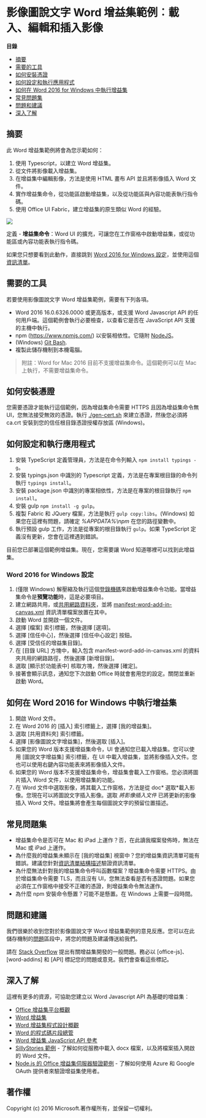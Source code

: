 # 影像圖說文字 Word 增益集範例︰載入、編輯和插入影像

**目錄**

* [摘要](#summary)
* [需要的工具](#required-tools)
* [如何安裝憑證](#how-to-install-certificates)
* [如何設定和執行應用程式](#how-to-set-up-and-run-the-app)
* [如何在 Word 2016 for Windows 中執行增益集](#how-to-run-the-add-in-in-Word-2016-for-Windows)
* [常見問題集](#faq)
* [問題和建議](#questions-and-comments)
* [深入了解](#learn-more)


## 摘要

此 Word 增益集範例將會為您示範如何：

1. 使用 Typescript，以建立 Word 增益集。
2. 從文件將影像載入增益集。
3. 在增益集中編輯影像，方法是使用 HTML 畫布 API 並且將影像插入 Word 文件。
4. 實作增益集命令，從功能區啟動增益集，以及從功能區與內容功能表執行指令碼。
5. 使用 Office UI Fabric，建立增益集的原生類似 Word 的經驗。

![](/readme-images/Word-Add-in-TypeScript-Canvas.gif)

定義 - **增益集命令**：Word UI 的擴充，可讓您在工作窗格中啟動增益集，或從功能區或內容功能表執行指令碼。

如果您只想要看到此動作，直接跳到 [Word 2016 for Windows 設定](#word-2016-for-windows-set-up)，並使用這個[資訊清單](https://github.com/OfficeDev/Word-Add-in-TypeScript-Canvas/blob/deploy2Azure/manifest-word-add-in-canvas.xml)。

## 需要的工具

若要使用影像圖說文字 Word 增益集範例，需要有下列各項。

* Word 2016 16.0.6326.0000 或更高版本，或支援 Word Javascript API 的任何用戶端。這個範例會執行必要檢查，以查看它是否在 JavaScript API 支援的主機中執行。
* npm (https://www.npmjs.com/) 以安裝相依性。它隨附 [NodeJS](https://nodejs.org/en/)。
* (Windows) [Git Bash](http://www.git-scm.com/downloads).
* 複製此儲存機制到本機電腦。

> 附註：Word for Mac 2016 目前不支援增益集命令。這個範例可以在 Mac 上執行，不需要增益集命令。

## 如何安裝憑證

您需要憑證才能執行這個範例，因為增益集命令需要 HTTPS 且因為增益集命令無 UI，您無法接受無效的憑證。執行 [./gen-cert.sh](#gen-cert.sh) 來建立憑證，然後您必須將 ca.crt 安裝到您的信任根目錄憑證授權存放區 (Windows)。

## 如何設定和執行應用程式

1. 安裝 TypeScript 定義管理員，方法是在命令列輸入 ```npm install typings -g```。
2. 安裝 typings.json 中識別的 Typescript 定義，方法是在專案根目錄的命令列執行 ```typings install```。
3. 安裝 package.json 中識別的專案相依性，方法是在專案的根目錄執行 ```npm install```。
4. 安裝 gulp ```npm install -g gulp```。
5. 複製 Fabric 和 JQuery 檔案，方法是執行 ```gulp copy:libs```。(Windows) 如果您在這裡有問題，請確定 *%APPDATA%\npm* 在您的路徑變數中。
6. 執行預設 gulp 工作，方法是從專案的根目錄執行 ```gulp```。如果 TypeScript 定義沒有更新，您會在這裡遇到錯誤。

目前您已部署這個範例增益集。現在，您需要讓 Word 知道哪裡可以找到此增益集。

### Word 2016 for Windows 設定

1. (僅限 Windows) 解壓縮及執行這個[登錄機碼](https://github.com/OfficeDev/Office-Add-in-Commands-Samples/tree/master/Tools/AddInCommandsUndark)來啟動增益集命令功能。當增益集命令是**預覽功能**時，這是必要項目。
2. 建立網路共用，或[共用網路資料夾](https://technet.microsoft.com/zh-tw/library/cc770880.aspx)，並將 [manifest-word-add-in-canvas.xml](manifest-word-add-in-canvas.xml) 資訊清單檔案放置在其中。
3. 啟動 Word 並開啟一個文件。
4. 選擇 [檔案]<e /> 索引標籤，然後選擇 [選項]<e />。
5. 選擇 [信任中心]<e />，然後選擇 [信任中心設定]<e /> 按鈕。
6. 選擇 [受信任的增益集目錄]<e />。
7. 在 [目錄 URL]<e /> 方塊中，輸入包含 manifest-word-add-in-canvas.xml 的資料夾共用的網路路徑，然後選擇 [新增目錄]<e />。
8. 選取 [顯示於功能表中]<e /> 核取方塊，然後選擇 [確定]<e />。
9. 接著會顯示訊息，通知您下次啟動 Office 時就會套用您的設定。關閉並重新啟動 Word。

## 如何在 Word 2016 for Windows 中執行增益集

1. 開啟 Word 文件。
2. 在 Word 2016 的 [插入]<e /> 索引標籤上，選擇 [我的增益集]<e />。
3. 選取 [共用資料夾]<e /> 索引標籤。
4. 選擇 [影像圖說文字增益集]<e />，然後選取 [插入]<e />。
5. 如果您的 Word 版本支援增益集命令，UI 會通知您已載入增益集。您可以使用 [圖說文字增益集]<e /> 索引標籤，在 UI 中載入增益集，並將影像插入文件。您也可以使用右鍵內容功能表來將影像插入文件。
6. 如果您的 Word 版本不支援增益集命令，增益集會載入工作窗格。您必須將圖片插入 Word 文件，以使用增益集的功能。
7. 在 Word 文件中選取影像，將其載入工作窗格，方法是從 doc* 選取*載入影像。您現在可以將圖說文字插入影像。選取 *將影像插入文件* 已將更新的影像插入 Word 文件。增益集將會產生每個圖說文字的預留位置描述。

## 常見問題集

* 增益集命令是否可在 Mac 和 iPad 上運作？否，在此讀我檔案發佈時，無法在 Mac 或 iPad 上運作。
* 為什麼我的增益集未顯示在 [我的增益集]<e /> 視窗中？您的增益集資訊清單可能有錯誤。建議您針對[資訊清單結構描述](https://github.com/OfficeDev/Office-Add-in-Commands-Samples/tree/master/Tools/XSD)驗證資訊清單。
* 為什麼無法針對我的增益集命令呼叫函數檔案？增益集命令需要 HTTPS。由於增益集命令需要 TLS，而且沒有 UI，您無法查看是否有憑證問題。如果您必須在工作窗格中接受不正確的憑證，則增益集命令無法運作。
* 為什麼 npm 安裝命令懸置？可能不是懸置。在 Windows 上需要一段時間。

## 問題和建議

我們很樂於收到您對於影像圖說文字 Word 增益集範例的意見反應。您可以在此儲存機制的[問題](https://github.com/OfficeDev/Word-Add-in-TypeScript-Canvas/issues)區段中，將您的問題及建議傳送給我們。

請在 [Stack Overflow](http://stackoverflow.com/questions/tagged/Office365+API) 提出有關增益集開發的一般問題。務必以 [office-js]、[word-addins] 和 [API] 標記您的問題或意見。我們會查看這些標記。

## 深入了解

這裡有更多的資源，可協助您建立以 Word Javascript API 為基礎的增益集︰

* [Office 增益集平台概觀](https://msdn.microsoft.com/zh-tw/library/office/jj220082.aspx)
* [Word 增益集](https://github.com/OfficeDev/office-js-docs/blob/master/word/word-add-ins.md)
* [Word 增益集程式設計概觀](https://github.com/OfficeDev/office-js-docs/blob/master/word/word-add-ins-programming-guide.md)
* [Word 的程式碼片段總管](http://officesnippetexplorer.azurewebsites.net/#/snippets/word)
* [Word 增益集 JavaScript API 參考](https://github.com/OfficeDev/office-js-docs/tree/master/word/word-add-ins-javascript-reference)
* [SillyStories 範例](https://github.com/OfficeDev/Word-Add-in-SillyStories) - 了解如何從服務中載入 docx 檔案，以及將檔案插入開啟的 Word 文件。
* [Node.js 的 Office 增益集伺服器驗證範例](https://github.com/OfficeDev/Office-Add-in-Nodejs-ServerAuth) - 了解如何使用 Azure 和 Google OAuth 提供者來驗證增益集使用者。

## 著作權
Copyright (c) 2016 Microsoft.著作權所有，並保留一切權利。
